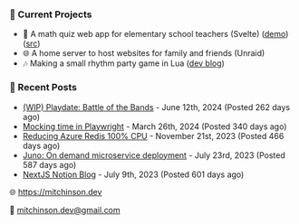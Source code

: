 ### 📌 Current Projects
- 📝 A math quiz web app for elementary school teachers (Svelte) ([demo](https://quiz-staging.mitchinson.dev/)) ([src](https://github.com/bmitchinson/budget-entry))
- 🌐 A home server to host websites for family and friends (Unraid)
- 🎶 Making a small rhythm party game in Lua ([dev blog](https://blog.mitchinson.dev/playdate-dev-one))

### 📝 Recent Posts

- [(WIP) Playdate: Battle of the Bands](https://blog.mitchinson.dev/playdate-dev-one) - June 12th, 2024 (Posted 262 days ago)
- [Mocking time in Playwright](https://blog.mitchinson.dev/playwright-mock-time) - March 26th, 2024 (Posted 340 days ago)
- [Reducing Azure Redis 100% CPU](https://blog.mitchinson.dev/redis-cpu) - November 21st, 2023 (Posted 466 days ago)
- [Juno: On demand microservice deployment](https://blog.mitchinson.dev/juno) - July 23rd, 2023 (Posted 587 days ago)
- [NextJS Notion Blog](https://blog.mitchinson.dev/blog-2023) - July 9th, 2023 (Posted 601 days ago)

🌐 https://mitchinson.dev

💌 mitchinson.dev@gmail.com